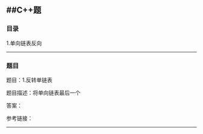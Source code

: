 ##C++题
--------
### 目录

1.单向链表反向

--------
### 题目

题目：1.反转单链表

题目描述：将单向链表最后一个

答案：

参考链接：

--------


